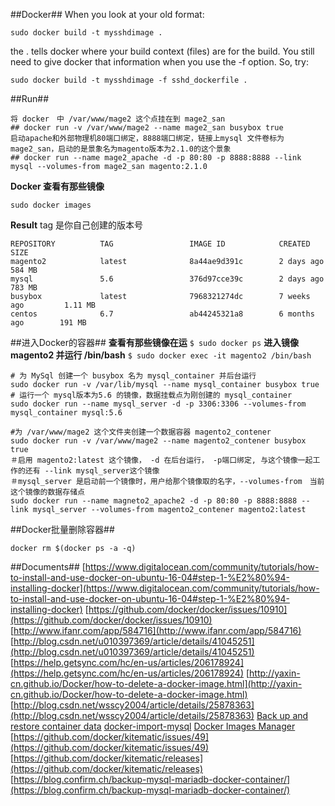##Docker##
When you look at your old format:

```shell
sudo docker build -t mysshdimage .
```

the . tells docker where your build context (files) are for the build. You still need to give docker that information when you use the -f option. So, try:

```shell
sudo docker build -t mysshdimage -f sshd_dockerfile .
```


##Run##
```shell
将 docker　中 /var/www/mage2 这个点挂在到 mage2_san
## docker run -v /var/www/mage2 --name mage2_san busybox true
启动apache和外部物理机80端口绑定，8888端口绑定，链接上mysql 文件卷标为 mage2_san，启动的是景象名为magento版本为2.1.0的这个景象
## docker run --name mage2_apache -d -p 80:80 -p 8888:8888 --link mysql --volumes-from mage2_san magento:2.1.0
```

**Docker 查看有那些镜像**
```shell
sudo docker images
```
**Result**
tag 是你自己创建的版本号
```shell
REPOSITORY          TAG                 IMAGE ID            CREATED             SIZE
magento2            latest              8a44ae9d391c        2 days ago          584 MB
mysql               5.6                 376d97cce39c        2 days ago          783 MB
busybox             latest              7968321274dc        7 weeks ago         1.11 MB
centos              6.7                 ab44245321a8        6 months ago        191 MB

```

##进入Docker的容器##
**查看有那些镜像在运**
`$ sudo docker ps`
**进入镜像 magento2 并运行 /bin/bash**
`$ sudo docker exec -it magento2 /bin/bash`


```shell
# 为 MySql 创建一个 busybox 名为 mysql_container 并后台运行
sudo docker run -v /var/lib/mysql --name mysql_container busybox true
# 运行一个 mysql版本为5.6 的镜像，数据挂载点为刚创建的 mysql_container
sudo docker run --name mysql_server -d -p 3306:3306 --volumes-from mysql_container mysql:5.6

#为 /var/www/mage2 这个文件夹创建一个数据容器 magento2_contener
sudo docker run -v /var/www/mage2 --name magento2_contener busybox true
＃启用 magento2:latest 这个镜像， -d 在后台运行， -p端口绑定, 与这个镜像一起工作的还有 --link mysql_server这个镜像
＃mysql_server 是启动前一个镜像时，用户给那个镜像取的名字，--volumes-from　当前这个镜像的数据存储点
sudo docker run --name magneto2_apache2 -d -p 80:80 -p 8888:8888 --link mysql_server --volumes-from magento2_contener magento2:latest
```

##Docker批量删除容器##
```shell
docker rm $(docker ps -a -q)
```


##Documents##
[https://www.digitalocean.com/community/tutorials/how-to-install-and-use-docker-on-ubuntu-16-04#step-1-%E2%80%94-installing-docker](https://www.digitalocean.com/community/tutorials/how-to-install-and-use-docker-on-ubuntu-16-04#step-1-%E2%80%94-installing-docker)
[https://github.com/docker/docker/issues/10910](https://github.com/docker/docker/issues/10910)
[http://www.ifanr.com/app/584716](http://www.ifanr.com/app/584716)
[http://blog.csdn.net/u010397369/article/details/41045251](http://blog.csdn.net/u010397369/article/details/41045251)
[https://help.getsync.com/hc/en-us/articles/206178924](https://help.getsync.com/hc/en-us/articles/206178924)
[http://yaxin-cn.github.io/Docker/how-to-delete-a-docker-image.html](http://yaxin-cn.github.io/Docker/how-to-delete-a-docker-image.html)
[http://blog.csdn.net/wsscy2004/article/details/25878363](http://blog.csdn.net/wsscy2004/article/details/25878363)
[Back up and restore container data](https://getcarina.com/docs/tutorials/backup-restore-data/)
[docker-import-mysql](https://hub.docker.com/r/kloplop321/docker-import-mysql/)
[Docker Images Manager](https://kitematic.com/)
[https://github.com/docker/kitematic/issues/49](https://github.com/docker/kitematic/issues/49)
[https://github.com/docker/kitematic/releases](https://github.com/docker/kitematic/releases)
[https://blog.confirm.ch/backup-mysql-mariadb-docker-container/](https://blog.confirm.ch/backup-mysql-mariadb-docker-container/)